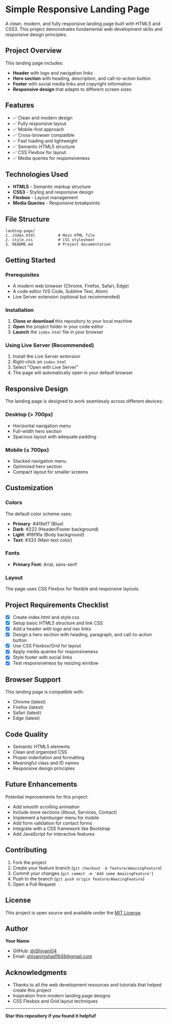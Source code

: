 # Simple Responsive Landing Page

A clean, modern, and fully responsive landing page built with HTML5 and CSS3. This project demonstrates fundamental web development skills and responsive design principles.

##  Project Overview

This landing page includes:
- **Header** with logo and navigation links
- **Hero section** with heading, description, and call-to-action button
- **Footer** with social media links and copyright information
- **Responsive design** that adapts to different screen sizes

##  Features

- ✅ Clean and modern design
- ✅ Fully responsive layout
- ✅ Mobile-first approach
- ✅ Cross-browser compatible
- ✅ Fast loading and lightweight
- ✅ Semantic HTML5 structure
- ✅ CSS Flexbox for layout
- ✅ Media queries for responsiveness

##  Technologies Used

- **HTML5** - Semantic markup structure
- **CSS3** - Styling and responsive design
- **Flexbox** - Layout management
- **Media Queries** - Responsive breakpoints

##  File Structure

```
landing-page/
1. index.html          # Main HTML file
2. style.css           # CSS stylesheet
3. README.md           # Project documentation
```

##  Getting Started

### Prerequisites

- A modern web browser (Chrome, Firefox, Safari, Edge)
- A code editor (VS Code, Sublime Text, Atom)
- Live Server extension (optional but recommended)

### Installation

1. **Clone or download** this repository to your local machine
2. **Open** the project folder in your code editor
3. **Launch** the `index.html` file in your browser

### Using Live Server (Recommended)

1. Install the Live Server extension
2. Right-click on `index.html`
3. Select "Open with Live Server"
4. The page will automatically open in your default browser

##  Responsive Design

The landing page is designed to work seamlessly across different devices:

### Desktop (> 700px)
- Horizontal navigation menu
- Full-width hero section
- Spacious layout with adequate padding

### Mobile (≤ 700px)
- Stacked navigation menu
- Optimized hero section
- Compact layout for smaller screens

## Customization

### Colors
The default color scheme uses:
- **Primary**: #4f8ef7 (Blue)
- **Dark**: #222 (Header/Footer background)
- **Light**: #f8f9fa (Body background)
- **Text**: #333 (Main text color)

### Fonts
- **Primary Font**: Arial, sans-serif

### Layout
The page uses CSS Flexbox for flexible and responsive layouts.

##  Project Requirements Checklist

- [x] Create index.html and style.css
- [x] Setup basic HTML5 structure and link CSS
- [x] Add a header with logo and nav links
- [x] Design a hero section with heading, paragraph, and call-to-action button
- [x] Use CSS Flexbox/Grid for layout
- [x] Apply media queries for responsiveness
- [x] Style footer with social links
- [x] Test responsiveness by resizing window

##  Browser Support

This landing page is compatible with:
- Chrome (latest)
- Firefox (latest)
- Safari (latest)
- Edge (latest)

##  Code Quality

- Semantic HTML5 elements
- Clean and organized CSS
- Proper indentation and formatting
- Meaningful class and ID names
- Responsive design principles

##  Future Enhancements

Potential improvements for this project:
- Add smooth scrolling animation
- Include more sections (About, Services, Contact)
- Implement a hamburger menu for mobile
- Add form validation for contact forms
- Integrate with a CSS framework like Bootstrap
- Add JavaScript for interactive features

##  Contributing

1. Fork the project
2. Create your feature branch (`git checkout -b feature/AmazingFeature`)
3. Commit your changes (`git commit -m 'Add some AmazingFeature'`)
4. Push to the branch (`git push origin feature/AmazingFeature`)
5. Open a Pull Request

##  License

This project is open source and available under the [MIT License](LICENSE).

##  Author

**Your Name**
- GitHub: [@iShivani04](https://github.com/yourusername)
- Email: shivaninishad1648@gmail.com

##  Acknowledgments

- Thanks to all the web development resources and tutorials that helped create this project
- Inspiration from modern landing page designs
- CSS Flexbox and Grid layout techniques

---

 **Star this repository if you found it helpful!**